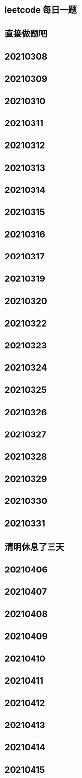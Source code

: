 # leetcode 每日一题

# 直接做题吧

# 20210308


# 20210309

# 20210310

# 20210311

# 20210312
# 20210313
# 20210314
# 20210315
# 20210316
# 20210317
# 20210319
# 20210320
# 20210322
# 20210323
# 20210324
# 20210325
# 20210326
# 20210327
# 20210328
# 20210329
# 20210330
# 20210331
# 清明休息了三天
# 20210406
# 20210407
# 20210408
# 20210409
# 20210410
# 20210411
# 20210412
# 20210413
# 20210414
# 20210415